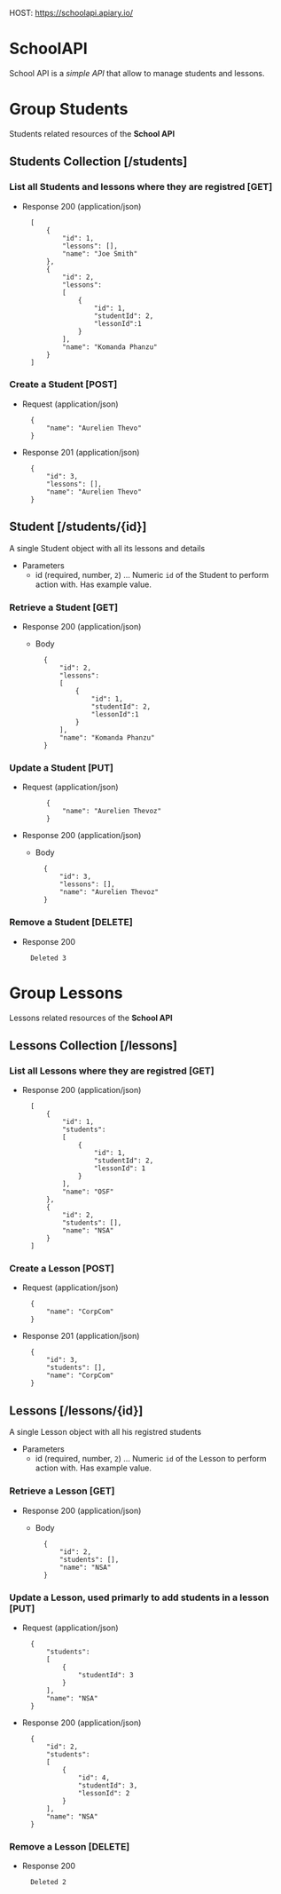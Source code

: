 HOST: https://schoolapi.apiary.io/

# SchoolAPI
School API is a *simple API* that allow to manage students and lessons.

# Group Students
Students related resources of the **School API**

## Students Collection [/students]
### List all Students and lessons where they are registred [GET]
+ Response 200 (application/json)

        [
            {
                "id": 1, 
                "lessons": [], 
                "name": "Joe Smith"
            },
            {
                "id": 2, 
                "lessons": 
                [
                    {
                        "id": 1,
                        "studentId": 2, 
                        "lessonId":1
                    }
                ], 
                "name": "Komanda Phanzu"
            }
        ]

### Create a Student [POST]
+ Request (application/json)

        {
            "name": "Aurelien Thevo"
        }

+ Response 201 (application/json)

        {
            "id": 3, 
            "lessons": [], 
            "name": "Aurelien Thevo"
        }

## Student [/students/{id}]
A single Student object with all its lessons and details

+ Parameters
    + id (required, number, `2`) ... Numeric `id` of the Student to perform action with. Has example value.

### Retrieve a Student [GET]
+ Response 200 (application/json)
    + Body

            {
                "id": 2, 
                "lessons": 
                [
                    {
                        "id": 1,
                        "studentId": 2, 
                        "lessonId":1
                    }
                ], 
                "name": "Komanda Phanzu"
            }

### Update a Student [PUT]
+ Request (application/json)

            {
                "name": "Aurelien Thevoz"
            }

+ Response 200 (application/json)
    + Body
    
            {
                "id": 3, 
                "lessons": [], 
                "name": "Aurelien Thevoz"
            }

### Remove a Student [DELETE]
+ Response 200

        Deleted 3


# Group Lessons
Lessons related resources of the **School API**

## Lessons Collection [/lessons]
### List all Lessons where they are registred [GET]
+ Response 200 (application/json)

        [
            {
                "id": 1,
                "students": 
                [
                    {
                        "id": 1, 
                        "studentId": 2, 
                        "lessonId": 1
                    }
                ],
                "name": "OSF"
            },
            {
                "id": 2,
                "students": [],
                "name": "NSA"
            }
        ]

### Create a Lesson [POST]
+ Request (application/json)

        {
            "name": "CorpCom"
        }

+ Response 201 (application/json)

        {
            "id": 3, 
            "students": [],
            "name": "CorpCom"
        }

## Lessons [/lessons/{id}]
A single Lesson object with all his registred students

+ Parameters
    + id (required, number, `2`) ... Numeric `id` of the Lesson to perform action with. Has example value.

### Retrieve a Lesson [GET]
+ Response 200 (application/json)
    + Body
    
            {
                "id": 2,
                "students": [],
                "name": "NSA"
            }

### Update a Lesson, used primarly to add students in a lesson [PUT]
+ Request (application/json)

        {
            "students": 
            [
                {
                    "studentId": 3
                }
            ], 
            "name": "NSA"
        }
        
+ Response 200 (application/json)

        {
            "id": 2, 
            "students": 
            [
                {
                    "id": 4, 
                    "studentId": 3, 
                    "lessonId": 2
                }
            ],
            "name": "NSA"
        }

### Remove a Lesson [DELETE]
+ Response 200

        Deleted 2
 
